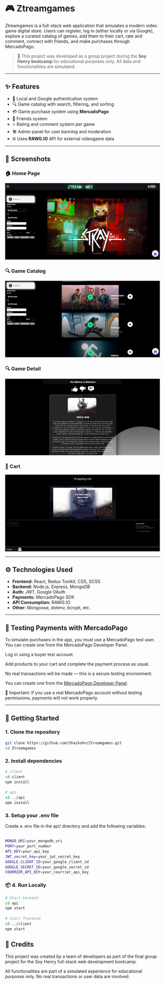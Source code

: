 # 🎮 Ztreamgames

Ztreamgames is a full-stack web application that simulates a modern video game digital store. Users can register, log in (either locally or via Google), explore a curated catalog of games, add them to their cart, rate and comment, connect with friends, and make purchases through MercadoPago.

> 🚧 This project was developed as a group project during the **Soy Henry bootcamp** for educational purposes only. All data and functionalities are simulated.

---

## ✨ Features

- 🔐 Local and Google authentication system
- 🔍 Game catalog with search, filtering, and sorting
- 💳 Game purchase system using **MercadoPago**
- 👥 Friends system
- ⭐ Rating and comment system per game
- 🛠️ Admin panel for user banning and moderation
- 🌐 Uses **RAWG.IO** API for external videogame data  

---

## 📸 Screenshots

### 🏠 Home Page
![Home Page Screenshot](./client/src/images/screenshots/home.png)

### 🔍 Game Catalog
![Game catalog Screenshot](./client/src/images/screenshots/catalog.png)

### 🔍 Game Detail
![Game Detail Screenshot](./client/src/images/screenshots/details.png)

### 🛒 Cart
![Cart Screenshot](./client/src/images/screenshots/cart.png)

---

## ⚙️ Technologies Used

- **Frontend:** React, Redux Toolkit, CSS, SCSS
- **Backend:** Node.js, Express, MongoDB
- **Auth:** JWT, Google OAuth
- **Payments:** MercadoPago SDK
- **API Consumption:** RAWG.IO
- **Other:** Mongoose, dotenv, bcrypt, etc.

---

## 🧪 Testing Payments with MercadoPago
To simulate purchases in the app, you must use a MercadoPago test user. You can create one from the MercadoPago Developer Panel.

Log in using a buyer test account.

Add products to your cart and complete the payment process as usual.

No real transactions will be made — this is a secure testing environment.

You can create one from the [MercadoPago Developer Panel](https://www.mercadopago.com.ar/developers/panel/test-users).

📌 Important: If you use a real MercadoPago account without testing permissions, payments will not work properly.

---

## 🚀 Getting Started

### 1. Clone the repository

```bash
git clone https://github.com/Shaikohn/Ztreamgames.git
cd Ztreamgames

```
### 2. Install dependencies

```bash
# client
cd client
npm install

# api
cd ../api
npm install

```

### 3. Setup your .env file

Create a .env file in the api/ directory and add the following variables:

```bash

MONGO_URI=your_mongodb_uri
PORT=your_port_number
API_KEY=your_api_key
JWT_secret_key=your_jwt_secret_key
GOOGLE_CLIENT_ID=your_google_client_id
GOOGLE_SECRET_ID=your_google_secret_id
COURRIER_API_KEY=your_courrier_api_key

```

### 📦 4. Run Locally

```bash
# Start backend
cd api
npm start

# Start frontend
cd ../client
npm start

```

## 🙌 Credits
This project was created by a team of developers as part of the final group project for the Soy Henry full-stack web development bootcamp.

All functionalities are part of a simulated experience for educational purposes only. No real transactions or user data are involved.